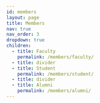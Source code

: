 ```yaml
---
id: members
layout: page
title: Members
nav: true
nav_order: 3
dropdown: true
children:
  - title: Faculty
    permalink: /members/faculty/
  - title: divider
  - title: Student
    permalink: /members/student/
  - title: divider
  - title: Alumni
    permalink: /members/alumni/
---
```

